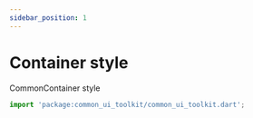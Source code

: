 ```yaml
---
sidebar_position: 1
---
```

# Container style

CommonContainer style

```jsx
import 'package:common_ui_toolkit/common_ui_toolkit.dart';
```

